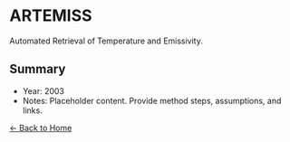 # ARTEMISS

Automated Retrieval of Temperature and Emissivity.

## Summary

- Year: 2003
- Notes: Placeholder content. Provide method steps, assumptions, and links.

[← Back to Home](/)
